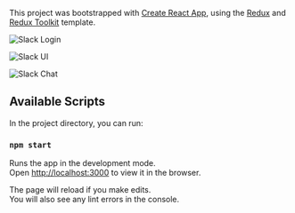 This project was bootstrapped with [Create React App](https://github.com/facebook/create-react-app), using the [Redux](https://redux.js.org/) and [Redux Toolkit](https://redux-toolkit.js.org/) template.

![Slack Login](https://user-images.githubusercontent.com/81870453/114398919-459a3380-9b98-11eb-98c1-71c4772e92b1.JPG)

![Slack UI](https://user-images.githubusercontent.com/81870453/114398927-4763f700-9b98-11eb-9d8f-03eeb6a3fead.jpeg)

![Slack Chat](https://user-images.githubusercontent.com/81870453/114398889-3b783500-9b98-11eb-869d-6deab3a97b78.JPG)


## Available Scripts

In the project directory, you can run:

### `npm start`

Runs the app in the development mode.<br />
Open [http://localhost:3000](http://localhost:3000) to view it in the browser.

The page will reload if you make edits.<br />
You will also see any lint errors in the console.

